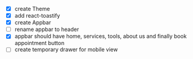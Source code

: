 - [x] create Theme
- [x] add react-toastify
- [x] create Appbar
- [ ] rename appbar to header
- [x] appbar should have home, services, tools, about us and finally book appointment button
- [ ] create temporary drawer for mobile view
